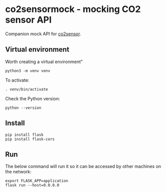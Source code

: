 # co2sensormock - mocking CO2 sensor API

Companion mock API for [co2sensor](https://github.com/onlypixels/co2sensor).

## Virtual environment
Worth creating a virtual environment"
```
python3 -m venv venv
```
To activate:
```
. venv/bin/activate
```
Check the Python version:
```
python --version
```

## Install
```
pip install flask
pip install flask-cors
```

## Run
The below command will run it so it can be accessed by other machines on the network:

```
export FLASK_APP=application
flask run --host=0.0.0.0
```
